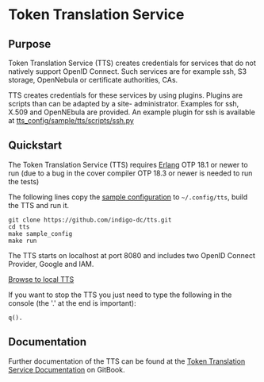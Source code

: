 # Token Translation Service 

## Purpose
Token Translation Service (TTS) creates credentials for services that do
not natively support OpenID Connect. Such services are for example ssh, S3
storage, OpenNebula or certificate authorities, CAs.  

TTS creates credentials for these services by using plugins. Plugins are
scripts than can be adapted by a site- administrator. Examples for ssh,
X.509 and OpenNEbula are provided.  An example plugin for ssh is available
at
[tts_config/sample/tts/scripts/ssh.py](https://github.com/indigo-dc/tts/blob/master/tts_config/sample/tts/scripts/ssh.py)

## Quickstart
The Token Translation Service (TTS) requires [Erlang](http://www.erlang.org/) OTP 18.1 or newer to run 
(due to a bug in the cover compiler OTP 18.3 or newer is needed to run the tests)

The following lines copy the [sample configuration](https://github.com/indigo-dc/tts/tree/master/tts_config/sample) 
to `~/.config/tts`, build the TTS and run it. 
```
git clone https://github.com/indigo-dc/tts.git
cd tts
make sample_config
make run 
```
The TTS starts on localhost at port 8080 and includes two OpenID Connect 
Provider, Google and IAM. 

[Browse to local TTS](http://localhost:8080)

If you want to stop the TTS you just need to type the following in the console
(the '.' at the end is important):
```
q().
```

## Documentation
Further documentation of the TTS can be found at the [Token Translation Service
Documentation](https://www.gitbook.com/book/indigo-dc/token-translation-service/details) 
on GitBook.
